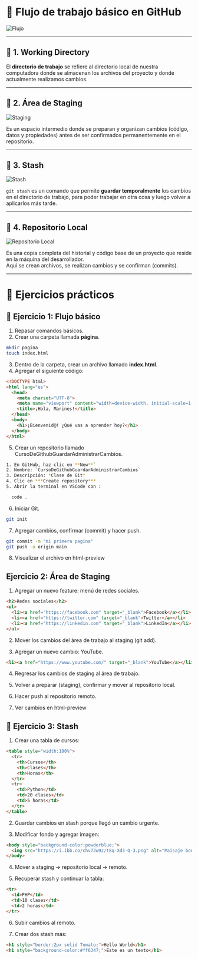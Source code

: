 # 📌 Flujo de trabajo básico en GitHub

![Flujo](img/flujoTrabajo.png)

---

## 🔹 1. Working Directory
El **directorio de trabajo** se refiere al directorio local de nuestra computadora donde se almacenan los archivos del proyecto y donde actualmente realizamos cambios.

---

## 🔹 2. Área de Staging
![Staging](img/Staging.png)

Es un espacio intermedio donde se preparan y organizan cambios (código, datos y propiedades) antes de ser confirmados permanentemente en el repositorio.

---

## 🔹 3. Stash
![Stash](img/Stash.png)

`git stash` es un comando que permite **guardar temporalmente** los cambios en el directorio de trabajo, para poder trabajar en otra cosa y luego volver a aplicarlos más tarde.

---

## 🔹 4. Repositorio Local
![Repositorio Local](img/RepositorioLocal.png)

Es una copia completa del historial y código base de un proyecto que reside en la máquina del desarrollador.  
Aquí se crean archivos, se realizan cambios y se confirman (commits).

---

# 📝 Ejercicios prácticos

## 🔸 Ejercicio 1: Flujo básico
1. Repasar comandos básicos.  
2. Crear una carpeta llamada **página**.
 ```sh
 mkdir pagina
 touch index.html
 ```
3. Dentro de la carpeta, crear un archivo llamado **index.html**.  
4. Agregar el siguiente código:

```html
<!DOCTYPE html>
<html lang="es">
  <head>
    <meta charset="UTF-8">
    <meta name="viewport" content="width=device-width, initial-scale=1.0">
    <title>¡Hola, Marines!</title>
  </head>
  <body>
    <h1>¡Bienvenid@! ¿Qué vas a aprender hoy?</h1>
  </body>
</html>
```
5. Crear un repositorio llamado CursoDeGithubGuardarAdministrarCambios.
```sh
1. En GitHub, haz clic en **New**`
2. Nombre: `CursoDeGithubGuardarAdministrarCambios`
3. Descripción: *Clase de Git*
4. Clic en ***Create repository***
5. Abrir la terminal en VSCode con :
```
```sh
  code .
```

6. Iniciar Git.
```sh
git init
```
7. Agregar cambios, confirmar (commit) y hacer push.
```sh
git commit -m "mi primera pagina"
git push -u origin main
```

8. Visualizar el archivo en html-preview

## Ejercicio 2: Área de Staging

1. Agregar un nuevo feature: menú de redes sociales.
```html
<h2>Redes sociales</h2>
<ul>
  <li><a href="https://facebook.com" target="_blank">Facebook</a></li>
  <li><a href="https://twitter.com" target="_blank">Twitter</a></li>
  <li><a href="https://linkedin.com" target="_blank">LinkedIn</a></li>
</ul>
```
2. Mover los cambios del área de trabajo al staging (git add).

3. Agregar un nuevo cambio: YouTube.
```html
<li><a href="https://www.youtube.com/" target="_blank">YouTube</a></li>
```
4. Regresar los cambios de staging al área de trabajo.

5. Volver a preparar (staging), confirmar y mover al repositorio local.

6. Hacer push al repositorio remoto.

7. Ver cambios en html-preview

## 🔸 Ejercicio 3: Stash

1. Crear una tabla de cursos:
```html
<table style="width:100%">
  <tr>
    <th>Cursos</th>
    <th>Clases</th>
    <th>Horas</th>
  </tr>
  <tr>
    <td>Python</td>
    <td>20 clases</td>
    <td>5 horas</td>
  </tr>
</table>
```

2. Guardar cambios en stash porque llegó un cambio urgente.

3. Modificar fondo y agregar imagen:
```html
<body style="background-color:powderblue;">
  <img src="https://i.ibb.co/chv7Jw9z/t8q-Xd3-Q-3.png" alt="Paisaje bonito">
</body>

```
4. Mover a staging → repositorio local → remoto.

5. Recuperar stash y continuar la tabla:

```html
<tr>
  <td>PHP</td>
  <td>10 clases</td>
  <td>2 horas</td>
</tr>
```
6. Subir cambios al remoto.

7. Crear dos stash más:

```html
<h1 style="border:2px solid Tomato;">Hello World</h1>
<h1 style="background-color:#ff6347;">Este es un texto</h1>

```


